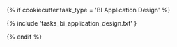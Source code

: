 {% if cookiecutter.task_type = 'BI Application Design' %}

{% include 'tasks_bi_application_design.txt' }

{% endif %}